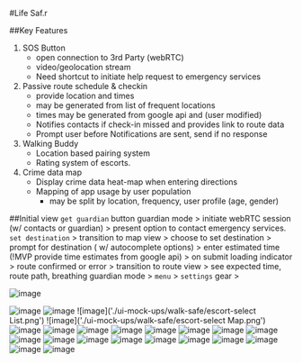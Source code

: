 #Life Saf.r

##Key Features
 1. SOS Button
    * open connection to 3rd Party (webRTC)
    * video/geolocation stream
    * Need shortcut to initiate help request to emergency services
 2. Passive route schedule & checkin
    * provide location and times
    * may be generated from list of frequent locations
    * times may be generated from google api and (user modified)
    * Notifies contacts if check-in missed and provides link to route data
    * Prompt user before Notifications are sent, send if no response
 3. Walking Buddy
    * Location based pairing system
    * Rating system of escorts.
 4. Crime data map
    * Display crime data heat-map when entering directions
    * Mapping of app usage by user population
        * may be split by location, frequency, user profile (age, gender)



##Initial view
 `get guardian` button guardian mode > initiate webRTC session (w/ contacts or guardian) > present option to contact emergency services.
 `set destination` > transition to map view > choose to set destination > prompt for destination ( w/ autocomplete options) > enter estimated time (!MVP provide time estimates from google api) > on submit loading indicator > route confirmed or error > transition to route view > see expected time, route path, breathing guardian mode > 
 `menu` > 
 `settings` gear >

![image]('/ui-mock-ups/walk-safe/')

![image]('./ui-mock-ups/walk-safe/color-scheme.png')
![image]('./ui-mock-ups/walk-safe/escort-profile.png')
![image]('./ui-mock-ups/walk-safe/escort-select List.png')
![image]('./ui-mock-ups/walk-safe/escort-select Map.png')
![image]('./ui-mock-ups/walk-safe/getaway.png')
![image]('./ui-mock-ups/walk-safe/getaway-confirmed.png')
![image]('./ui-mock-ups/walk-safe/getaway-waiting')
![image]('/ui-mock-ups/walk-safe/')
![image]('/ui-mock-ups/walk-safe/')
![image]('/ui-mock-ups/walk-safe/')
![image]('/ui-mock-ups/walk-safe/')
![image]('/ui-mock-ups/walk-safe/')
![image]('/ui-mock-ups/walk-safe/')
![image]('/ui-mock-ups/walk-safe/')
![image]('/ui-mock-ups/walk-safe/')
![image]('/ui-mock-ups/walk-safe/')
![image]('/ui-mock-ups/walk-safe/')
![image]('/ui-mock-ups/walk-safe/')
![image]('/ui-mock-ups/walk-safe/')
![image]('/ui-mock-ups/walk-safe/')
![image]('/ui-mock-ups/walk-safe/')
![image]('/ui-mock-ups/walk-safe/')
